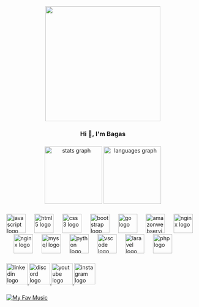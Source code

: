 <div align="center">
  <img height="300" src="https://github.com/user-attachments/assets/8457f18c-beb7-4ceb-ab90-c7726f59e06f"  />
</div>



###

<h3 align="center">Hi 👋, I'm Bagas</h3>

###

<div align="center">
  <img src="https://github-readme-stats.vercel.app/api?username=RenzIP&hide_title=false&hide_rank=false&show_icons=true&include_all_commits=true&count_private=true&disable_animations=false&theme=dracula&locale=en&hide_border=false&order=1" height="150" alt="stats graph"  />
  <img src="https://github-readme-stats.vercel.app/api/top-langs?username=RenzIP&locale=en&hide_title=false&layout=compact&card_width=320&langs_count=5&theme=dracula&hide_border=false&order=2" height="150" alt="languages graph"  />
</div>

###

<div align="left">
  <img src="https://cdn.jsdelivr.net/gh/devicons/devicon/icons/javascript/javascript-original.svg" height="50" alt="javascript logo"  />
  <img width="15" />
  <img src="https://cdn.jsdelivr.net/gh/devicons/devicon/icons/html5/html5-original.svg" height="50" alt="html5 logo"  />
  <img width="15" />
  <img src="https://cdn.jsdelivr.net/gh/devicons/devicon/icons/css3/css3-original.svg" height="50" alt="css3 logo"  />
  <img width="15" />
  <img src="https://cdn.jsdelivr.net/gh/devicons/devicon/icons/bootstrap/bootstrap-original.svg" height="50" alt="bootstrap logo"  />
  <img width="15" />
  <img src="https://cdn.jsdelivr.net/gh/devicons/devicon/icons/go/go-original.svg" height="50" alt="go logo"  />
  <img width="15" />
  <img src="https://cdn.jsdelivr.net/gh/devicons/devicon/icons/amazonwebservices/amazonwebservices-line-wordmark.svg" height="50" alt="amazonwebservices logo"  />
  <img width="15" />
  <img src="https://cdn.jsdelivr.net/gh/devicons/devicon@latest/icons/ubuntu/ubuntu-plain.svg" height="50" alt="nginx logo" />
  <img width="15" />
  <img src="https://cdn.jsdelivr.net/gh/devicons/devicon/icons/nginx/nginx-original.svg" height="50" alt="nginx logo"  />
  <img width="15" />
  <img src="https://cdn.jsdelivr.net/gh/devicons/devicon/icons/mysql/mysql-original.svg" height="50" alt="mysql logo"  />
  <img width="15" />
  <img src="https://cdn.jsdelivr.net/gh/devicons/devicon/icons/python/python-original.svg" height="50" alt="python logo"  />
  <img width="15" />
  <img src="https://cdn.jsdelivr.net/gh/devicons/devicon/icons/vscode/vscode-original.svg" height="50" alt="vscode logo"  />
  <img width="15" />
  <img src="https://cdn.jsdelivr.net/gh/devicons/devicon/icons/laravel/laravel-original.svg" height="50" alt="laravel logo"  />
  <img width="15" />
  <img src="https://cdn.jsdelivr.net/gh/devicons/devicon/icons/php/php-original.svg" height="50" alt="php logo"  />
</div>

###

<div align="left">
  <a href="https://www.linkedin.com/in/bagas-agung-w/" target="_blank">
    <img src="https://github.com/user-attachments/assets/e7a503e4-04d2-4c6d-b1d3-581d45e67ab3" width="55" height="55" alt="linkedin logo"  />
  </a>
  <a href="discordapp.com/users/447295826444943381" target="_blank">
    <img src="https://github.com/user-attachments/assets/b8a153e3-977e-452b-910d-e96e9172a970" width="55" height="55" alt="discord logo"  />
  </a>
  <a href="https://www.youtube.com/@RenzArnando" target="_blank">
    <img src="https://github.com/user-attachments/assets/4fde5ccc-1924-4e56-9a09-5d18d59eb035" width="55" height="55" alt="youtube logo"  />
  </a>
  <a href="https://www.instagram.com/bagas_ip/" target="_blank">
    <img src="https://github.com/user-attachments/assets/57e312dd-aa29-4365-9c55-587d65be205f" width="55" height="55" alt="instagram logo"  />
  </a>

###

[![My Fav Music](https://spotify-recently-played-readme.vercel.app/api?user=31ksoorvreoov7mt355ytaxbnwxu)](https://open.spotify.com/user/31ksoorvreoov7mt355ytaxbnwxu?si=87549c92c2b743a3)

